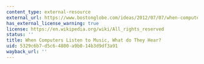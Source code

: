 ```yaml
---
content_type: external-resource
external_url: https://www.bostonglobe.com/ideas/2012/07/07/when-computers-listen-music-what-they-hear/hzdqdfgsIgEPiWPRe66U8J/story.html
has_external_license_warning: true
license: https://en.wikipedia.org/wiki/All_rights_reserved
status: ''
title: When Computers Listen to Music, What do They Hear?
uid: 5329c6b7-d5c6-4800-a9b0-14b3d9df3a91
wayback_url: ''
---
```


